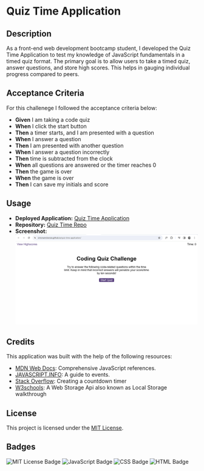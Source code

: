 # Quiz Time Application

## Description

As a front-end web development bootcamp student, I developed the Quiz Time Application to test my knowledge of JavaScript fundamentals in a timed quiz format. The primary goal is to allow users to take a timed quiz, answer questions, and store high scores. This helps in gauging individual progress compared to peers.

## Acceptance Criteria

For this challenege I followed the acceptance criteria below:

- **Given** I am taking a code quiz
- **When** I click the start button
- **Then** a timer starts, and I am presented with a question
- **When** I answer a question
- **Then** I am presented with another question
- **When** I answer a question incorrectly
- **Then** time is subtracted from the clock
- **When** all questions are answered or the timer reaches 0
- **Then** the game is over
- **When** the game is over
- **Then** I can save my initials and score

## Usage

- **Deployed Application:** [Quiz Time Application](https://simonamckenzie.github.io/quiz-time-application/)
- **Repository:** [Quiz Time Repo](https://github.com/SimonAMcKenzie/quiz-time-application)
- **Screenshot:** ![Quiz Time Screenshot](./assets/images/Screenshot%202023-12-20%20011534.png)

## Credits

This application was built with the help of the following resources:

- [MDN Web Docs](https://developer.mozilla.org/en-US/docs/Web/JavaScript/Reference): Comprehensive JavaScript references.
- [JAVASCRIPT.INFO](https://javascript.info/events): A guide to events.
- [Stack Overflow](https://stackoverflow.com/questions/20618355/how-to-write-a-countdown-timer-in-javascript): Creating a countdown timer
- [W3schools](https://www.w3schools.com/js/js_api_web_storage.asp): A Web Storage Api also known as Local Storage walkthrough

## License

This project is licensed under the [MIT License](./LICENSE).

## Badges

![MIT License Badge](https://img.shields.io/badge/license-MIT-blue.svg)
![JavaScript Badge](https://img.shields.io/badge/language-JavaScript-yellow.svg)
![CSS Badge](https://img.shields.io/badge/language-CSS-green.svg)
![HTML Badge](https://img.shields.io/badge/language-HTML-orange.svg)